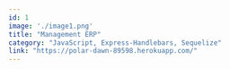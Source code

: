 ```yaml
---
id: 1
image: './image1.png'
title: "Management ERP"
category: "JavaScript, Express-Handlebars, Sequelize"
link: "https://polar-dawn-89598.herokuapp.com/"
---
```

